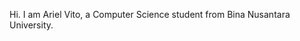 Hi. I am Ariel Vito, a Computer Science student from Bina Nusantara University.

<!---
Pixelshiftx/Pixelshiftx is a ✨ special ✨ repository because its `README.md` (this file) appears on your GitHub profile.
You can click the Preview link to take a look at your changes.
--->
